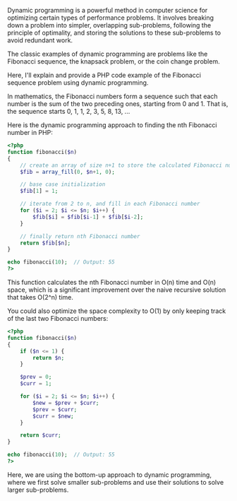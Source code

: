 Dynamic programming is a powerful method in computer science for optimizing certain types of performance problems. It involves breaking down a problem into simpler, overlapping sub-problems, following the principle of optimality, and storing the solutions to these sub-problems to avoid redundant work.

The classic examples of dynamic programming are problems like the Fibonacci sequence, the knapsack problem, or the coin change problem.

Here, I'll explain and provide a PHP code example of the Fibonacci sequence problem using dynamic programming.

In mathematics, the Fibonacci numbers form a sequence such that each number is the sum of the two preceding ones, starting from 0 and 1. That is, the sequence starts 0, 1, 1, 2, 3, 5, 8, 13, ...

Here is the dynamic programming approach to finding the nth Fibonacci number in PHP:

```php
<?php
function fibonacci($n)
{
    // create an array of size n+1 to store the calculated Fibonacci numbers
    $fib = array_fill(0, $n+1, 0);

    // base case initialization
    $fib[1] = 1;

    // iterate from 2 to n, and fill in each Fibonacci number
    for ($i = 2; $i <= $n; $i++) {
        $fib[$i] = $fib[$i-1] + $fib[$i-2];
    }

    // finally return nth Fibonacci number
    return $fib[$n];
}

echo fibonacci(10);  // Output: 55
?>
```

This function calculates the nth Fibonacci number in O(n) time and O(n) space, which is a significant improvement over the naive recursive solution that takes O(2^n) time.

You could also optimize the space complexity to O(1) by only keeping track of the last two Fibonacci numbers:

```php
<?php
function fibonacci($n)
{
    if ($n <= 1) {
        return $n;
    }

    $prev = 0;
    $curr = 1;

    for ($i = 2; $i <= $n; $i++) {
        $new = $prev + $curr;
        $prev = $curr;
        $curr = $new;
    }

    return $curr;
}

echo fibonacci(10);  // Output: 55
?>
```

Here, we are using the bottom-up approach to dynamic programming, where we first solve smaller sub-problems and use their solutions to solve larger sub-problems.